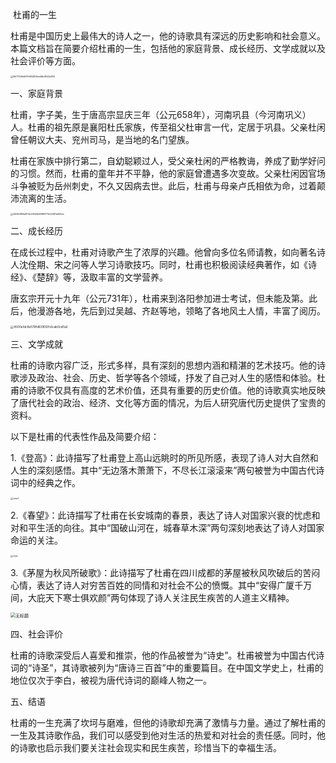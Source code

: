 ​                                                                                           杜甫的一生

杜甫是中国历史上最伟大的诗人之一，他的诗歌具有深远的历史影响和社会意义。本篇文档旨在简要介绍杜甫的一生，包括他的家庭背景、成长经历、文学成就以及社会评价等方面。

<img src="C:\Users\zhang\Pictures\联想安卓照片\f5677636d679495483fee46b0843a398.jpeg" alt="f5677636d679495483fee46b0843a398" style="zoom: 25%;" />



一、家庭背景

杜甫，字子美，生于唐高宗显庆三年（公元658年），河南巩县（今河南巩义）人。杜甫的祖先原是襄阳杜氏家族，传至祖父杜审言一代，定居于巩县。父亲杜闲曾任朝议大夫、兖州司马，是当地的名门望族。

杜甫在家族中排行第二，自幼聪颖过人，受父亲杜闲的严格教诲，养成了勤学好问的习惯。然而，杜甫的童年并不平静，他的家庭曾遭遇多次变故。父亲杜闲因官场斗争被贬为岳州刺史，不久又因病去世。此后，杜甫与母亲卢氏相依为命，过着颠沛流离的生活。

<img src="C:\Users\zhang\Pictures\联想安卓照片\e824b899a9014c08d2fd4886077b02087af4f4cb.jpg" alt="e824b899a9014c08d2fd4886077b02087af4f4cb" style="zoom: 25%;" />

二、成长经历

在成长过程中，杜甫对诗歌产生了浓厚的兴趣。他曾向多位名师请教，如向著名诗人沈佺期、宋之问等人学习诗歌技巧。同时，杜甫也积极阅读经典著作，如《诗经》、《楚辞》等，汲取丰富的文学营养。

唐玄宗开元十九年（公元731年），杜甫来到洛阳参加进士考试，但未能及第。此后，他漫游各地，先后到过吴越、齐赵等地，领略了各地风土人情，丰富了阅历。

<img src="C:\Users\zhang\Pictures\联想安卓照片\4500e1dc8e576fd639097c6cab0cd0a2.jpeg" alt="4500e1dc8e576fd639097c6cab0cd0a2" style="zoom: 33%;" /> 

三、文学成就

杜甫的诗歌内容广泛，形式多样，具有深刻的思想内涵和精湛的艺术技巧。他的诗歌涉及政治、社会、历史、哲学等各个领域，抒发了自己对人生的感悟和体验。杜甫的诗歌不仅具有高度的艺术价值，还具有重要的历史价值。他的诗歌真实地反映了唐代社会的政治、经济、文化等方面的情况，为后人研究唐代历史提供了宝贵的资料。

以下是杜甫的代表性作品及简要介绍：

1.《登高》：此诗描写了杜甫登上高山远眺时的所见所感，表现了诗人对大自然和人生的深刻感悟。其中“无边落木萧萧下，不尽长江滚滚来”两句被誉为中国古代诗词中的经典之作。

<img src="C:\Users\zhang\Pictures\联想安卓照片\view1.jpg" alt="view1" style="zoom:25%;" />

2.《春望》：此诗描写了杜甫在长安城南的春景，表达了诗人对国家兴衰的忧虑和对和平生活的向往。其中“国破山河在，城春草木深”两句深刻地表达了诗人对国家命运的关注。

<img src="C:\Users\zhang\Pictures\联想安卓照片\view.jpg" alt="view" style="zoom: 25%;" />

3.《茅屋为秋风所破歌》：此诗描写了杜甫在四川成都的茅屋被秋风吹破后的苦闷心情，表达了诗人对穷苦百姓的同情和对社会不公的愤慨。其中“安得广厦千万间，大庇天下寒士俱欢颜”两句体现了诗人关注民生疾苦的人道主义精神。

<img src="C:\Users\zhang\Pictures\联想安卓照片\无标题.jpg" alt="无标题" style="zoom: 50%;" />

四、社会评价

杜甫的诗歌深受后人喜爱和推崇，他的作品被誉为“诗史”。杜甫被誉为中国古代诗词的“诗圣”，其诗歌被列为“唐诗三百首”中的重要篇目。在中国文学史上，杜甫的地位仅次于李白，被视为唐代诗词的巅峰人物之一。

五、结语

杜甫的一生充满了坎坷与磨难，但他的诗歌却充满了激情与力量。通过了解杜甫的一生及其诗歌作品，我们可以感受到他对生活的热爱和对社会的责任感。同时，他的诗歌也启示我们要关注社会现实和民生疾苦，珍惜当下的幸福生活。

